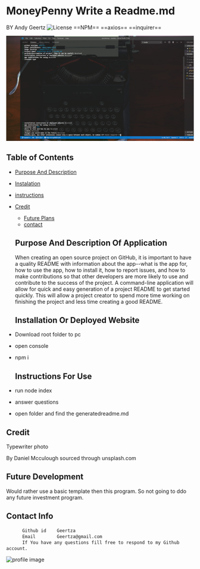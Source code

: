 # MoneyPenny Write a Readme.md
  BY Andy Geertz      ![License](https://img.shields.io/badge/License-007-blue.svg)  ==NPM== ==axios== ==inquirer== 
   
  
  <img src= ./images/test.jpg></img>
  
  ## Table of Contents
  * [Purpose And Description](#purpose-and-description-of-application)
  * [Instalation](#installation-or-deployed-website)
  * [instructions](#Instructions-for-use) 
* [Credit](#credit)

  * [Future Plans](#future-development)
  * [contact](#contact-info)
  
  ## Purpose And Description Of Application
  When creating an open source project on GitHub, it is important to have a quality README with information about the app--what is the app for, how to use the app, how to install it, how to report issues, and how to make contributions so that other developers are more likely to use and contribute to the success of the project. A command-line application will allow for quick and easy generation of a project README to get started quickly. This will allow a project creator to spend more time working on finishing the project and less time creating a good README.
  
  ## Installation Or Deployed Website

* Download root folder to pc
* open console
* npm i

  
  ## Instructions For Use
* run node index
* answer questions
* open folder and find the generatedreadme.md


  
## Credit
Typewriter photo

By Daniel Mcculough sourced through unsplash.com
                        
  

  
  ## Future Development
  Would rather use a basic template then this program. So not going to ddo any future investment program.

  ## Contact Info
          Github id    Geertza
          Email        Geertza@gmail.com
          If You have any questions fill free to respond to my Github account.
![profile image](https://avatars3.githubusercontent.com/u/60946979?v=4) 
